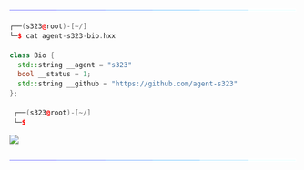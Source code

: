 <a href="https://github.com/ag1lebyte"><img src="https://raw.githubusercontent.com/ag1lebyte/Ag1leByte/main/x.gif"></a>

```C++
┌──(s323@root)-[~/]
└─$ cat agent-s323-bio.hxx

class Bio {
  std::string __agent = "s323"
  bool __status = 1;
  std::string __github = "https://github.com/agent-s323"
};

 ┌──(s323@root)-[~/]
 └─$
```


![](https://raw.githubusercontent.com/Sutil/Sutil/2b2fad3bf54522bb30c8c170591fc68ff51b69e6/github-contribution-grid-snake2.svg)

<a href="https://github.com/ag1lebyte"><img src="https://raw.githubusercontent.com/ag1lebyte/Ag1leByte/main/x.gif"></a>
